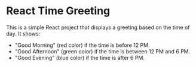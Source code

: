 # React Time Greeting

This is a simple React project that displays a greeting based on the time of day. It shows:
- "Good Morning" (red color) if the time is before 12 PM.
- "Good Afternoon" (green color) if the time is between 12 PM and 6 PM.
- "Good Evening" (blue color) if the time is after 6 PM.
